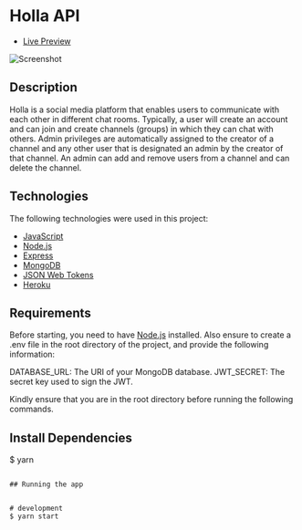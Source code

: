 # Holla API


- [Live Preview](https://documenter.getpostman.com/view/18539754/UVXnFtpX)

![Screenshot](Holla_API.png?raw=true "screenshot")

## Description



Holla is a social media platform that enables users to communicate with each other in different chat rooms. Typically, a user will create an account and can join and create channels (groups) in which they can chat with others. Admin privileges are automatically assigned to the creator of a channel and any other user that is designated an admin by the creator of that channel. An admin can add and remove users from a channel and can delete the channel.

## Technologies

The following technologies were used in this project:

-   [JavaScript](https://developer.mozilla.org/en-US/docs/Web/JavaScript)
-   [Node.js](https://nodejs.org/en/)
-   [Express](https://expressjs.com/)
-   [MongoDB](https://www.mongodb.com/)
-   [JSON Web Tokens](https://jwt.io/)
-   [Heroku](https://www.heroku.com/)

## Requirements

Before starting, you need to have [Node.js](https://nodejs.org/en/) installed. Also ensure to create a .env file in the root directory of the project, and provide the following information:

DATABASE_URL: The URI of your MongoDB database.
JWT_SECRET: The secret key used to sign the JWT.

Kindly ensure that you are in the root directory before running the following commands.

## Install Dependencies

$ yarn
```

## Running the app


# development
$ yarn start
```

